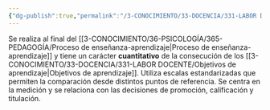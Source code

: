 ```yaml
---
{"dg-publish":true,"permalink":"/3-CONOCIMIENTO/33-DOCENCIA/331-LABOR DOCENTE/Evaluación sumativa/"}
---
```


Se realiza al final del [[3-CONOCIMIENTO/36-PSICOLOGÍA/365-PEDAGOGÍA/Proceso de enseñanza-aprendizaje\|Proceso de enseñanza-aprendizaje]] y tiene un carácter **cuantitativo** de la consecución de los [[3-CONOCIMIENTO/33-DOCENCIA/331-LABOR DOCENTE/Objetivos de aprendizaje\|Objetivos de aprendizaje]]. Utiliza escalas estandarizadas que permiten la comparación desde distintos puntos de referencia. Se centra en la medición y se relaciona con las decisiones de promoción, calificación y titulación.